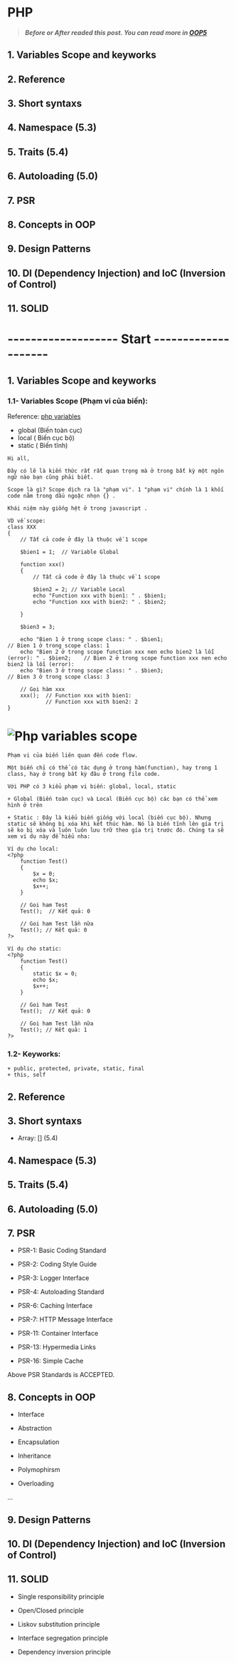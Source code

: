 # PHP

> ##### Before or After readed this post. You can read more in [OOP5](http://php.net/manual/en/oop5.intro.php)

## 1. Variables Scope and keyworks
## 2. Reference

## 3. Short syntaxs

## 4. Namespace (5.3)

## 5. Traits (5.4)

## 6. Autoloading (5.0)

## 7. PSR

## 8. Concepts in OOP

## 9. Design Patterns

## 10. DI (Dependency Injection) and IoC (Inversion of Control)

## 11. SOLID

# -------------------  Start --------------------

## 1. Variables Scope and keyworks

### 1.1- Variables Scope (Phạm vi của biến):
Reference: [php variables](https://www.w3schools.com/php/php_variables.asp)

+ global (Biến toàn cục)
+ local ( Biến cục bộ)
+ static ( Biến tĩnh)

```
Hi all,

Đây có lẽ là kiến thức rất rất quan trọng mà ở trong bất kỳ một ngôn ngữ nào bạn cũng phải biết.

Scope là gì? Scope dịch ra là "phạm vi". 1 "phạm vi" chính là 1 khối code nằm trong dấu ngoặc nhọn {} .

Khái niệm này giống hệt ở trong javascript .

VD về scope:
class XXX
{
    // Tất cả code ở đây là thuộc về 1 scope

    $bien1 = 1;  // Variable Global

    function xxx()
    {
        // Tất cả code ở đây là thuộc về 1 scope

        $bien2 = 2; // Variable Local
        echo "Function xxx with bien1: " . $bien1;
        echo "Function xxx with bien2: " . $bien2;

    }

    $bien3 = 3;

    echo "Bien 1 ở trong scope class: " . $bien1;                                         // Bien 1 ở trong scope class: 1
    echo "Bien 2 ở trong scope function xxx nen echo bien2 là lỗi (error): " . $bien2;    // Bien 2 ở trong scope function xxx nen echo bien2 là lỗi (error):
    echo "Bien 3 ở trong scope class: " . $bien3;                                         // Bien 3 ở trong scope class: 3

    // Gọi hàm xxx
    xxx();  // Function xxx with bien1:
            // Function xxx with bien2: 2
}
```
# ![Php variables scope](php-variables-scope.png)
```
Phạm vi của biến liên quan đến code flow.

Một biến chỉ có thể có tác dụng ở trong hàm(function), hay trong 1 class, hay ở trong bất kỳ đâu ở trong file code.

Với PHP có 3 kiểu phạm vi biến: global, local, static

+ Global (Biến toàn cục) và Local (Biến cục bộ) các bạn có thể xem hình ở trên

+ Static : Đây là kiểu biến giống với local (biến cục bộ). Nhưng static sẽ không bị xóa khi kết thúc hàm. Nó là biến tĩnh lên gía trị sẽ ko bị xóa và luôn luôn lưu trữ theo gía trị trước đó. Chúng ta sẽ xem ví dụ này để hiểu nha:

Ví dụ cho local:
<?php
    function Test()
    {
        $x = 0;
        echo $x;
        $x++;
    }

    // Goi ham Test
    Test();  // Kết quả: 0

    // Goi ham Test lần nữa
    Test(); // Kết quả: 0
?>

Ví dụ cho static:
<?php
    function Test()
    {
        static $x = 0;
        echo $x;
        $x++;
    }

    // Goi ham Test
    Test();  // Kết quả: 0

    // Goi ham Test lần nữa
    Test(); // Kết quả: 1
?>
```

### 1.2- Keyworks:

    + public, protected, private, static, final
    + this, self

## 2. Reference


## 3. Short syntaxs

- Array: [] (5.4)

## 4. Namespace (5.3)

## 5. Traits (5.4)

## 6. Autoloading (5.0)

## 7. PSR

- PSR-1: Basic Coding Standard

- PSR-2: Coding Style Guide

- PSR-3: Logger Interface

- PSR-4: Autoloading Standard

- PSR-6: Caching Interface

- PSR-7: HTTP Message Interface

- PSR-11: Container Interface

- PSR-13: Hypermedia Links

- PSR-16: Simple Cache

Above PSR Standards is ACCEPTED.

## 8. Concepts in OOP

- Interface

- Abstraction

- Encapsulation

- Inheritance

- Polymophirsm

- Overloading

...

## 9. Design Patterns


## 10. DI (Dependency Injection) and IoC (Inversion of Control)

## 11. SOLID

- Single responsibility principle

- Open/Closed principle

- Liskov substitution principle

- Interface segregation principle

- Dependency inversion principle

